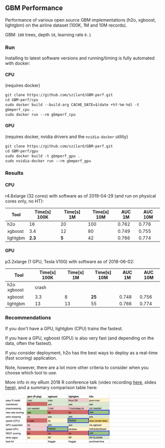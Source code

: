 
## GBM Performance

Performance of various open source GBM implementations (h2o, xgboost, lightgbm) on the airline dataset (100K, 1M and 10M records).

GBM: `100` trees, depth `10`, learning rate `0.1`



### Run

Installing to latest software versions and running/timing is fully automated with docker: 

#### CPU

(requires docker)

```
git clone https://github.com/szilard/GBM-perf.git
cd GBM-perf/cpu
sudo docker build --build-arg CACHE_DATE=$(date +%Y-%m-%d) -t gbmperf_cpu .
sudo docker run --rm gbmperf_cpu
```

#### GPU

(requires docker, nvidia drivers and the `nvidia-docker` utility)

```
git clone https://github.com/szilard/GBM-perf.git
cd GBM-perf/gpu
sudo docker build -t gbmperf_gpu .
sudo nvidia-docker run --rm gbmperf_gpu
```



### Results


#### CPU 

r4.8xlarge (32 cores) with software as of 2019-04-29 (and run on physical cores only, no HT):

Tool         | Time[s] 100K | Time[s] 1M  |  Time[s] 10M  |   AUC 1M  |   AUC 10M
-------------|--------------|-------------|---------------|-----------|------------
h2o          |   16         |   20        |    100        |   0.762   |   0.776
xgboost      |   3.4        |   12        |     80        |   0.749   |   0.755
lightgbm     |   **2.3**    |    **5**    |     42        |   0.766   |   0.774


#### GPU

p3.2xlarge (1 GPU, Tesla V100) with software as of 2018-06-02:

Tool            | Time[s] 100K | Time[s] 1M  |  Time[s] 10M  |   AUC 1M  |   AUC 10M
----------------|--------------|-------------|---------------|-----------|------------
h2o xgboost     |  crash       |             |               |           |  
xgboost         |   3.3        |   8         |   **25**      |   0.748   |   0.756
lightgbm        |   13         |   13        |    55         |   0.766   |   0.774



### Recommendations

If you don't have a GPU, lightgbm (CPU) trains the fastest.

If you have a GPU, xgboost (GPU) is also very fast (and depending on the data, 
often the fastest).

If you consider deployment, h2o has the best ways to deploy as a real-time
(fast scoring) application.

Note, however, there are a lot more other criteria to consider when you choose which tool
to use.

More info in my eRum 2018 R conference talk 
(video recording [here](https://www.youtube.com/watch?v=DqS6EKjqBbY),
slides [here](https://speakerdeck.com/szilard/better-than-deep-learning-gradient-boosting-machines-gbm-in-r-erum-conference-budapest-may-2018)), and a summary comparison table here:

![](comparison_table.png)



